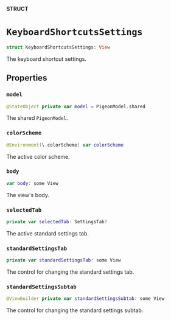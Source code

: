 **STRUCT**

# `KeyboardShortcutsSettings`

```swift
struct KeyboardShortcutsSettings: View
```

The keyboard shortcut settings.

## Properties
### `model`

```swift
@StateObject private var model = PigeonModel.shared
```

The shared ``PigeonModel``.

### `colorScheme`

```swift
@Environment(\.colorScheme) var colorScheme
```

The active color scheme.

### `body`

```swift
var body: some View
```

The view's body.

### `selectedTab`

```swift
private var selectedTab: SettingsTab?
```

The active standard settings tab.

### `standardSettingsTab`

```swift
private var standardSettingsTab: some View
```

The control for changing the standard settings tab.

### `standardSettingsSubtab`

```swift
@ViewBuilder private var standardSettingsSubtab: some View
```

The control for changing the standard settings subtab.

